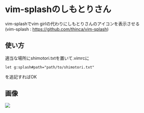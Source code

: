 # vim-splashのしもとりさん

vim-splashでvim girlの代わりにしもとりさんのアイコンを表示させる  
(vim-splash : https://github.com/thinca/vim-splash)

## 使い方
適当な場所にshimotori.txtを置いて.vimrcに

```vim
let g:splash#path="path/to/shimotori.txt"
```

を追記すればOK


## 画像
![]("./image.png")
